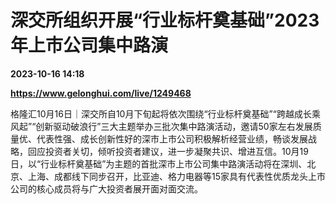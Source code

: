 # 深交所组织开展“行业标杆奠基础”2023年上市公司集中路演

**2023-10-16 14:18**

**https://www.gelonghui.com/live/1249468**

格隆汇10月16日｜深交所自10月下旬起将依次围绕“行业标杆奠基础”“跨越成长乘风起”“创新驱动破浪行”三大主题举办三批次集中路演活动，邀请50家左右发展质量优、代表性强、成长创新性好的深市上市公司积极解析经营业绩，畅谈发展战略，回应投资者关切，倾听投资者建议，进一步凝聚共识、增进互信。10月19日，以“行业标杆奠基础”为主题的首批深市上市公司集中路演活动将在深圳、北京、上海、成都线下同步召开，比亚迪、格力电器等15家具有代表性优质龙头上市公司的核心成员将与广大投资者展开面对面交流。